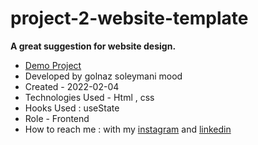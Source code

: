 # project-2-website-template
**A great suggestion for website design.**
- [Demo Project](https://soleymanigolnaz.github.io/project-2-website-template/)
- Developed by golnaz soleymani mood
- Created - 2022-02-04
- Technologies Used - Html , css
- Hooks Used : useState 
- Role - Frontend
- How to reach me : with my [instagram](https://www.instagram.com/soleymani_golnaz_web) and [linkedin](https://www.linkedin.com/in/golnaz-soleymani-mood)
